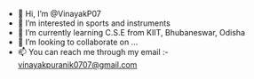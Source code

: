 - 👋 Hi, I’m @VinayakP07
- 👀 I’m interested in sports and instruments
- 🌱 I’m currently learning C.S.E from KIIT, Bhubaneswar, Odisha
- 💞️ I’m looking to collaborate on ...
- 📫 You can reach me through my email :- vinayakpuranik0707@gmail.com

<!---
VinayakP07/VinayakP07 is a ✨ special ✨ repository because its `README.md` (this file) appears on your GitHub profile.
You can click the Preview link to take a look at your changes.
--->
